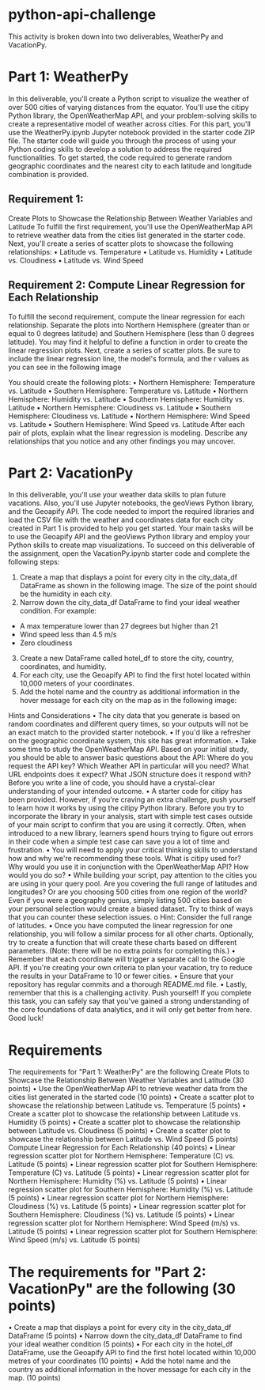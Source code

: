 # python-api-challenge

This activity is broken down into two deliverables, WeatherPy and VacationPy.
# Part 1: WeatherPy
In this deliverable, you'll create a Python script to visualize the weather of over 500 cities of varying distances from the equator. You'll use the citipy Python library, the OpenWeatherMap API, and your problem-solving skills to create a representative model of weather across cities.
For this part, you'll use the WeatherPy.ipynb Jupyter notebook provided in the starter code ZIP file. The starter code will guide you through the process of using your Python coding skills to develop a solution to address the required functionalities.
To get started, the code required to generate random geographic coordinates and the nearest city to each latitude and longitude combination is provided.
## Requirement 1: 
Create Plots to Showcase the Relationship Between Weather Variables and Latitude
To fulfill the first requirement, you'll use the OpenWeatherMap API to retrieve weather data from the cities list generated in the starter code. Next, you'll create a series of scatter plots to showcase the following relationships:
•	Latitude vs. Temperature
•	Latitude vs. Humidity
•	Latitude vs. Cloudiness
•	Latitude vs. Wind Speed
## Requirement 2: Compute Linear Regression for Each Relationship
To fulfill the second requirement, compute the linear regression for each relationship. Separate the plots into Northern Hemisphere (greater than or equal to 0 degrees latitude) and Southern Hemisphere (less than 0 degrees latitude). You may find it helpful to define a function in order to create the linear regression plots.
Next, create a series of scatter plots. Be sure to include the linear regression line, the model's formula, and the r values as you can see in the following image
 
You should create the following plots:
•	Northern Hemisphere: Temperature vs. Latitude
•	Southern Hemisphere: Temperature vs. Latitude
•	Northern Hemisphere: Humidity vs. Latitude
•	Southern Hemisphere: Humidity vs. Latitude
•	Northern Hemisphere: Cloudiness vs. Latitude
•	Southern Hemisphere: Cloudiness vs. Latitude
•	Northern Hemisphere: Wind Speed vs. Latitude
•	Southern Hemisphere: Wind Speed vs. Latitude
After each pair of plots, explain what the linear regression is modeling. Describe any relationships that you notice and any other findings you may uncover.
# Part 2: VacationPy
In this deliverable, you'll use your weather data skills to plan future vacations. Also, you'll use Jupyter notebooks, the geoViews Python library, and the Geoapify API.
The code needed to import the required libraries and load the CSV file with the weather and coordinates data for each city created in Part 1 is provided to help you get started.
Your main tasks will be to use the Geoapify API and the geoViews Python library and employ your Python skills to create map visualizations.
To succeed on this deliverable of the assignment, open the VacationPy.ipynb starter code and complete the following steps:
1.	Create a map that displays a point for every city in the city_data_df DataFrame as shown in the following image. The size of the point should be the humidity in each city. 
2.	Narrow down the city_data_df DataFrame to find your ideal weather condition. For example:
- A max temperature lower than 27 degrees but higher than 21
-	Wind speed less than 4.5 m/s
-	Zero cloudiness
3.	Create a new DataFrame called hotel_df to store the city, country, coordinates, and humidity.
4.	For each city, use the Geoapify API to find the first hotel located within 10,000 meters of your coordinates.
5.	Add the hotel name and the country as additional information in the hover message for each city on the map as in the following image:
 
Hints and Considerations
•	The city data that you generate is based on random coordinates and different query times, so your outputs will not be an exact match to the provided starter notebook.
•	If you'd like a refresher on the geographic coordinate system, this site has great information.
•	Take some time to study the OpenWeatherMap API. Based on your initial study, you should be able to answer basic questions about the API: Where do you request the API key? Which Weather API in particular will you need? What URL endpoints does it expect? What JSON structure does it respond with? Before you write a line of code, you should have a crystal-clear understanding of your intended outcome.
•	A starter code for citipy has been provided. However, if you're craving an extra challenge, push yourself to learn how it works by using the citipy Python library. Before you try to incorporate the library in your analysis, start with simple test cases outside of your main script to confirm that you are using it correctly. Often, when introduced to a new library, learners spend hours trying to figure out errors in their code when a simple test case can save you a lot of time and frustration.
•	You will need to apply your critical thinking skills to understand how and why we're recommending these tools. What is citipy used for? Why would you use it in conjunction with the OpenWeatherMap API? How would you do so?
•	While building your script, pay attention to the cities you are using in your query pool. Are you covering the full range of latitudes and longitudes? Or are you choosing 500 cities from one region of the world? Even if you were a geography genius, simply listing 500 cities based on your personal selection would create a biased dataset. Try to think of ways that you can counter these selection issues.
o	Hint: Consider the full range of latitudes.
•	Once you have computed the linear regression for one relationship, you will follow a similar process for all other charts. Optionally, try to create a function that will create these charts based on different parameters. (Note: there will be no extra points for completing this.)
•	Remember that each coordinate will trigger a separate call to the Google API. If you're creating your own criteria to plan your vacation, try to reduce the results in your DataFrame to 10 or fewer cities.
•	Ensure that your repository has regular commits and a thorough README.md file.
•	Lastly, remember that this is a challenging activity. Push yourself! If you complete this task, you can safely say that you've gained a strong understanding of the core foundations of data analytics, and it will only get better from here. Good luck!
# Requirements
The requirements for "Part 1: WeatherPy" are the following
Create Plots to Showcase the Relationship Between Weather Variables and Latitude (30 points)
•	Use the OpenWeatherMap API to retrieve weather data from the cities list generated in the started code (10 points)
•	Create a scatter plot to showcase the relationship between Latitude vs. Temperature (5 points)
•	Create a scatter plot to showcase the relationship between Latitude vs. Humidity (5 points)
•	Create a scatter plot to showcase the relationship between Latitude vs. Cloudiness (5 points)
•	Create a scatter plot to showcase the relationship between Latitude vs. Wind Speed (5 points)
Compute Linear Regression for Each Relationship (40 points)
•	Linear regression scatter plot for Northern Hemisphere: Temperature (C) vs. Latitude (5 points)
•	Linear regression scatter plot for Southern Hemisphere: Temperature (C) vs. Latitude (5 points)
•	Linear regression scatter plot for Northern Hemisphere: Humidity (%) vs. Latitude (5 points)
•	Linear regression scatter plot for Southern Hemisphere: Humidity (%) vs. Latitude (5 points)
•	Linear regression scatter plot for Northern Hemisphere: Cloudiness (%) vs. Latitude (5 points)
•	Linear regression scatter plot for Southern Hemisphere: Cloudiness (%) vs. Latitude (5 points)
•	Linear regression scatter plot for Northern Hemisphere: Wind Speed (m/s) vs. Latitude (5 points)
•	Linear regression scatter plot for Southern Hemisphere: Wind Speed (m/s) vs. Latitude (5 points)
# The requirements for "Part 2: VacationPy" are the following (30 points)
•	Create a map that displays a point for every city in the city_data_df DataFrame (5 points)
•	Narrow down the city_data_df DataFrame to find your ideal weather condition (5 points)
•	For each city in the hotel_df DataFrame, use the Geoapify API to find the first hotel located within 10,000 metres of your coordinates (10 points)
•	Add the hotel name and the country as additional information in the hover message for each city in the map. (10 points)

